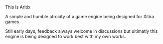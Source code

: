 This is Aritix

A simple and humble atrocity of a game engine being designed for Xitira games

Still early days, feedback always welcome in discussions but ultimatly this 
engine is being designed to work best with my own works.


